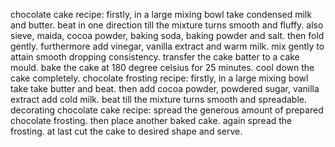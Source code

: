 chocolate cake recipe:
firstly, in a large mixing bowl take condensed milk and butter.
beat in one direction till the mixture turns smooth and fluffy.
also sieve, maida, cocoa powder, baking soda, baking powder and salt.
then fold gently.
furthermore add vinegar, vanilla extract and warm milk.
mix gently to attain smooth dropping consistency.
transfer the cake batter to a cake mould.
bake the cake at 180 degree celsius for 25 minutes.
cool down the cake completely.
chocolate frosting recipe:
firstly, in a large mixing bowl take take butter and beat.
then add cocoa powder, powdered sugar, vanilla extract add cold milk.
beat till the mixture turns smooth and spreadable.
decorating chocolate cake recipe:
spread the generous amount of prepared chocolate frosting.
then place another baked cake.
again spread the frosting.
at last cut the cake to desired shape and serve.
